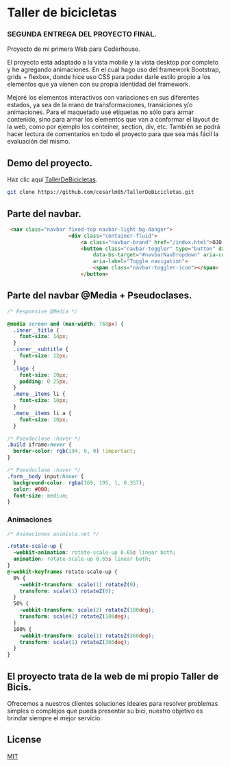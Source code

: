 # Taller de bicicletas

### SEGUNDA ENTREGA DEL PROYECTO FINAL.

Proyecto de mi primera Web para Coderhouse.

El proyecto está adaptado a la
vista mobile y la vista desktop por completo y he  agregando animaciones. En el cual hago uso del framework 
 Bootstrap, grids + flexbox, donde hice uso CSS para poder darle estilo propio a los elementos que ya vienen con
su propia identidad del framework.

Mejoré los elementos interactivos con variaciones en sus diferentes
estados, ya sea de la mano de transformaciones, transiciones y/o animaciones.
Para el maquetado usé etiquetas no sólo para armar contenido, sino para armar los elementos
que van a conformar el layout de la web, como por ejemplo los conteiner, section, div, etc.
También se podrá hacer lectura de comentarios en todo el proyecto para que sea más fácil la evaluación del mismo. 

## Demo del proyecto.

Haz clic aquí [TallerDeBicicletas](https://github.com/cesarlm05/TallerDeBicicletas.git).

```bash
git clone https://github.com/cesarlm05/TallerDeBicicletas.git
```

## Parte del navbar.

```html
 <nav class="navbar fixed-top navbar-light bg-danger">
                    <div class="container-fluid">
                        <a class="navbar-brand" href="/index.html">OJO CLINICO BIKE</a>
                        <button class="navbar-toggler" type="button" data-bs-toggle="collapse"
                            data-bs-target="#navbarNavDropdown" aria-controls="navbarNavDropdown" aria-expanded="false"
                            aria-label="Toggle navigation">
                            <span class="navbar-toggler-icon"></span>
                        </button>
```

## Parte del navbar @Media + Pseudoclases.
```css
/* Responsive @Media */

@media screen and (max-width: 768px) {
  .inner__title {
    font-size: 14px;
  }
  .inner__subtitle {
    font-size: 12px;
  }
  .logo {
    font-size: 10px;
    padding: 0 25px;
  }
  .menu__items li {
    font-size: 10px;
  }
  .menu__items li a {
    font-size: 10px;
  }
```
```css
/* Pseudoclase :hover */
.build iframe:hover {
  border-color: rgb(194, 0, 0) !important;
}

/* Pseudoclase :hover */
.form__body input:hover {
  background-color: rgba(169, 195, 1, 0.357);
  color: #000;
  font-size: medium;
}
```
### Animaciones
```css
/* Animaciones animista.net */

.rotate-scale-up {
  -webkit-animation: rotate-scale-up 0.65s linear both;
  animation: rotate-scale-up 0.65s linear both;
}
@-webkit-keyframes rotate-scale-up {
  0% {
    -webkit-transform: scale(1) rotateZ(0);
    transform: scale(1) rotateZ(0);
  }
  50% {
    -webkit-transform: scale(2) rotateZ(180deg);
    transform: scale(2) rotateZ(180deg);
  }
  100% {
    -webkit-transform: scale(1) rotateZ(360deg);
    transform: scale(1) rotateZ(360deg);
  }
}
```

## El proyecto trata de la web de mi propio Taller de Bicis.

Ofrecemos a nuestros clientes soluciones ideales para resolver problemas simples o complejos que pueda presentar su bici, nuestro objetivo es brindar siempre el mejor servicio.

## License
[MIT](https://choosealicense.com/licenses/mit/)
